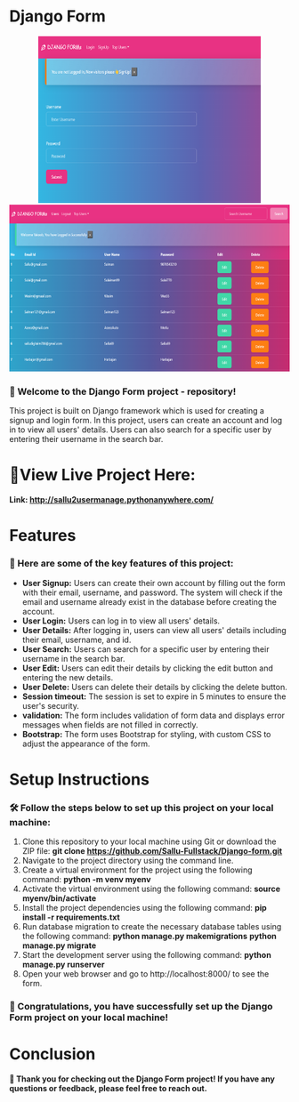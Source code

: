 # Django Form

<div align="center">
  <img src="user_mng1.png" alt="Image 1" width="400" height="300"/>
  <img src="user_mng2.png" alt="Image 2" width="600" height="300"/>
</div>

### 👋 Welcome to the Django Form project - repository!
This project is built on Django framework which is used for creating a signup and login form. In this project, users can create an account and log in to view all users' details. Users can also search for a specific user by entering their username in the search bar.

# 🎉View Live Project Here:
**Link: http://sallu2usermanage.pythonanywhere.com/**

# Features
### 🚀 Here are some of the key features of this project:
* **User Signup:** Users can create their own account by filling out the form with their email, username, and password. The system will check if the email and username already exist in the database before creating the account.
* **User Login:** Users can log in to view all users' details.
* **User Details:** After logging in, users can view all users' details including their email, username, and id.
* **User Search:** Users can search for a specific user by entering their username in the search bar.
* **User Edit:** Users can edit their details by clicking the edit button and entering the new details.
* **User Delete:** Users can delete their details by clicking the delete button.
* **Session timeout:** The session is set to expire in 5 minutes to ensure the user's security.
* **validation:** The form includes validation of form data and displays error messages when fields are not filled in correctly.
* **Bootstrap:** The form uses Bootstrap for styling, with custom CSS to adjust the appearance of the form.

# Setup Instructions
### 🛠️ Follow the steps below to set up this project on your local machine:
1. Clone this repository to your local machine using Git or download the ZIP file: **git clone https://github.com/Sallu-Fullstack/Django-form.git**
2. Navigate to the project directory using the command line.
3. Create a virtual environment for the project using the following command:
  **python -m venv myenv**
4. Activate the virtual environment using the following command:
  **source myenv/bin/activate**
5. Install the project dependencies using the following command:
  **pip install -r requirements.txt**
6. Run database migration to create the necessary database tables using the following command:
  **python manage.py makemigrations**
  **python manage.py migrate**
7. Start the development server using the following command:
  **python manage.py runserver**
8. Open your web browser and go to http://localhost:8000/ to see the form.
### 🎉 Congratulations, you have successfully set up the Django Form project on your local machine!

# Conclusion
**👏 Thank you for checking out the Django Form project! If you have any questions or feedback, please feel free to reach out.**
